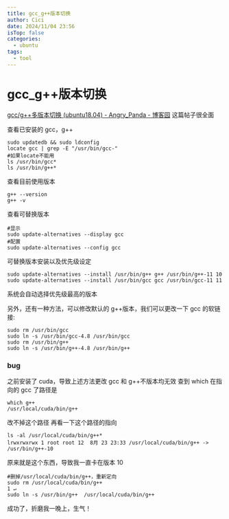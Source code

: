 ```yaml
---
title: gcc_g++版本切换
author: Cici
date: 2024/11/04 23:56
isTop: false
categories:
  - ubuntu
tags:
  - tool
---
```


# gcc_g++版本切换

[gcc/g++多版本切换 (ubuntu18.04) - Angry\_Panda - 博客园](https://www.cnblogs.com/devilmaycry812839668/p/10351763.html)
这篇帖子很全面

查看已安装的 gcc，g++

```shell
sudo updatedb && sudo ldconfig
locate gcc | grep -E "/usr/bin/gcc-"
#如果locate不能用
ls /usr/bin/gcc*
ls /usr/bin/g++*
```

查看目前使用版本
```shell
g++ --version
g++ -v
```

查看可替换版本
```shell
#显示
sudo update-alternatives --display gcc
#配置
sudo update-alternatives --config gcc
```

可替换版本安装以及优先级设定
```shell
sudo update-alternatives --install /usr/bin/g++ g++ /usr/bin/g++-11 10
sudo update-alternatives --install /usr/bin/gcc gcc /usr/bin/gcc-11 11
```
系统会自动选择优先级最高的版本

另外，还有一种方法，可以修改默认的 g++版本，我们可以更改一下 gcc 的软链接:

```
sudo rm /usr/bin/gcc  
sudo ln -s /usr/bin/gcc-4.8 /usr/bin/gcc  
sudo rm /usr/bin/g++  
sudo ln -s /usr/bin/g++-4.8 /usr/bin/g++
```

### bug
之前安装了 cuda，导致上述方法更改 gcc 和 g++不版本均无效
查到 which 在指向的 gcc 了路径是
```
which g++                                       
/usr/local/cuda/bin/g++
```
改不掉这个路径
再看一下这个路径的指向
```
ls -al /usr/local/cuda/bin/g++*                 
lrwxrwxrwx 1 root root 12  8月 23 23:33 /usr/local/cuda/bin/g++ -> /usr/bin/g++-10
```
原来就是这个东西，导致我一直卡在版本 10
```
#删掉/usr/local/cuda/bin/g++，重新定向
sudo rm /usr/local/cuda/bin/g++                                        1 ↵
sudo ln -s /usr/bin/g++  /usr/local/cuda/bin/g++
```
成功了，折磨我一晚上，生气！
